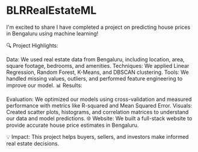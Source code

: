 # BLRRealEstateML

I'm excited to share I have completed a project on predicting house prices in Bengaluru using machine learning!

🔍 Project Highlights:

Data: We used real estate data from Bengaluru, including location, area, square footage, bedrooms, and amenities.
Techniques: We applied Linear Regression, Random Forest, K-Means, and DBSCAN clustering.
Tools: We handled missing values, outliers, and performed feature engineering to improve our model.
📊 Results:

Evaluation: We optimized our models using cross-validation and measured performance with metrics like R-squared and Mean Squared Error.
Visuals: Created scatter plots, histograms, and correlation matrices to understand our data and model predictions.
🌐 Website:
We built a full-stack website to provide accurate house price estimates in Bengaluru.

💡 Impact:
This project helps buyers, sellers, and investors make informed real estate decisions.
